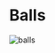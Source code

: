 # Balls
![balls](https://github.com/ut21/Ray-Tracing-Basics/assets/114133139/8d80b86f-aff6-4e92-8b54-6bba753e8fff)
